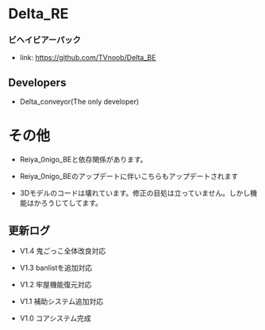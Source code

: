 # Delta_RE
### ビヘイビアーパック
- link: https://github.com/TVnoob/Delta_BE
## Developers
- Delta_conveyor(The only developer)
# その他

- Reiya_0nigo_BEと依存関係があります。

- Reiya_0nigo_BEのアップデートに伴いこちらもアップデートされます

- 3Dモデルのコードは壊れています。修正の目処は立っていません。しかし機能はかろうじてしてます。

## 更新ログ

- V1.4 鬼ごっこ全体改良対応

- V1.3 banlistを追加対応

- V1.2 牢屋機能復元対応 

- V1.1 補助システム追加対応

- V1.0 コアシステム完成 
